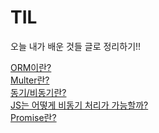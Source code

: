 # TIL
오늘 내가 배운 것들 글로 정리하기!!

<a href = "https://github.com/SeunghoonSeunghoon/TIL/blob/master/ORM.md">ORM이란?</a><br>
<a href = "https://github.com/SeunghoonSeunghoon/TIL/blob/master/multer.md">Multer란?</a><br>
<a href = "https://github.com/SeunghoonSeunghoon/TIL/blob/master/sync_async.md">동기/비동기란?</a><br>
<a href = "https://github.com/SeunghoonSeunghoon/TIL/blob/master/WhyJsCanAsync.md">JS는 어떻게 비동기 처리가 가능할까?</a><br>
<a href = "https://github.com/SeunghoonSeunghoon/TIL/blob/master/promise.md">Promise란?</a><br>

